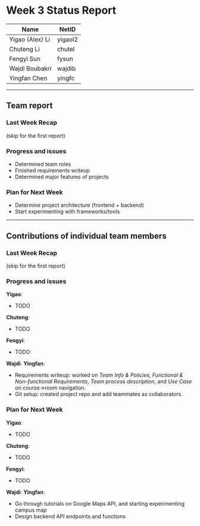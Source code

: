 # Week 3 Status Report

| Name            | NetID   |
| --------------- | ------- |
| Yigao (Alex) Li | yigaol2 |
| Chuteng Li      | chutel  |
| Fengyi Sun      | fysun   |
| Wajdi Boubakri  | wajdib  |
| Yingfan Chen    | yingfc  |

---

## Team report

### Last Week Recap

(skip for the first report)

### Progress and issues

- Determined team roles
- Finished requirements writeup
- Determined major features of projects

### Plan for Next Week

- Determine project architecture (frontend + backend)
- Start experimenting with frameworks/tools

---

## Contributions of individual team members

### Last Week Recap

(skip for the first report)

### Progress and issues

**Yigao**:

- TODO

**Chuteng**:

- TODO

**Fengyi**:

- TODO

**Wajdi**:
**Yingfan**:

- Requirements writeup: worked on _Team Info & Policies_, _Functional & Non-functional Requirements_, _Team process description_, and _Use Case_ on course->room navigation.
- Git setup: created project repo and add teammates as collaborators.

### Plan for Next Week

**Yigao**:

- TODO

**Chuteng**:

- TODO

**Fengyi**:

- TODO

**Wajdi**:
**Yingfan**:

- Go through tutorials on Google Maps API, and starting experimenting campus map
- Design backend API endpoints and functions
